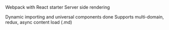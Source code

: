 Webpack with React starter
Server side rendering

Dynamic importing and universal components done
Supports multi-domain, redux, async content load (.md)
